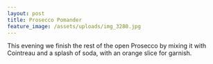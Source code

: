 ```yaml
---
layout: post
title: Prosecco Pomander
feature_image: /assets/uploads/img_3280.jpg
---
```

This evening we finish the rest of the open Prosecco by mixing it with Cointreau and a splash of soda, with an orange slice for garnish.